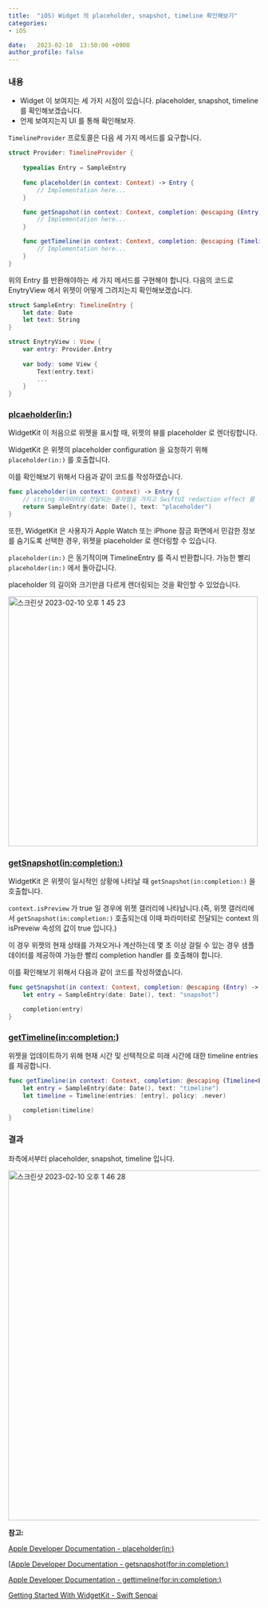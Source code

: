 ```yaml
---
title:  "iOS) Widget 의 placeholder, snapshot, timeline 확인해보기"
categories:
- iOS

date:   2023-02-10  13:50:00 +0900
author_profile: false
---
```

### 내용

- Widget 이 보여지는 세 가지 시점이 있습니다. placeholder, snapshot, timeline 를 확인해보겠습니다.
- 언제 보여지는지 UI 를 통해 확인해보자.

`TimelineProvider` 프로토콜은 다음 세 가지 메서드를 요구합니다.

```swift
struct Provider: TimelineProvider {
    
    typealias Entry = SampleEntry
    
    func placeholder(in context: Context) -> Entry {
        // Implementation here...
    }

    func getSnapshot(in context: Context, completion: @escaping (Entry) -> ()) {
        // Implementation here...
    }

    func getTimeline(in context: Context, completion: @escaping (Timeline<Entry>) -> ()) {
        // Implementation here...
    }
}
```

위의 Entry 를 반환해야하는 세 가지 메서드를 구현해야 합니다. 다음의 코드로 EnytryView 에서 위젯이 어떻게 그려지는지 확인해보겠습니다.

```swift
struct SampleEntry: TimelineEntry {
    let date: Date
    let text: String
}

struct EnytryView : View {
    var entry: Provider.Entry
    
    var body: some View {
        Text(entry.text)
        ...
    }
}
```

### [plcaeholder(in:)](https://developer.apple.com/documentation/widgetkit/intenttimelineprovider/placeholder(in:))

WidgetKit 이 처음으로 위젯을 표시할 때, 위젯의 뷰를 placeholder 로 렌더링합니다.

WidgetKit 은 위젯의 placeholder configuration 을 요청하기 위해 `placeholder(in:)` 를 호출합니다. 

이를 확인해보기 위해서 다음과 같이 코드를 작성하였습니다.

```swift
func placeholder(in context: Context) -> Entry {
    // string 파라미터로 전달되는 문자열을 가지고 SwiftUI redaction effect 를 적용합니다. 실제 값은 중요하지 않습니다.
    return SampleEntry(date: Date(), text: "placeholder")
}
```

또한, WidgetKit 은 사용자가 Apple Watch 또는 iPhone 잠금 화면에서 민감한 정보를 숨기도록 선택한 경우, 위젯을 placeholder 로 렌더링할 수 있습니다.

`placeholder(in:)` 은 동기적이며 TimelineEntry 를 즉시 반환합니다. 가능한 빨리 `placeholder(in:)` 에서 돌아갑니다.

placeholder 의 길이와 크기만큼 다르게 렌더링되는 것을 확인할 수 있었습니다.

<img width="500" alt="스크린샷 2023-02-10 오후 1 45 23" src="https://user-images.githubusercontent.com/69136340/218003218-59a45d31-7fbb-4257-b344-ce8eee1c85fd.png">

### [getSnapshot(in:completion:)](https://developer.apple.com/documentation/widgetkit/timelineprovider/getsnapshot(in:completion:))

WidgetKit 은 위젯이 일시적인 상황에 나타날 때 `getSnapshot(in:completion:)` 을 호출합니다.

`context.isPreview` 가 true 일 경우에 위젯 갤러리에 나타납니다.(즉, 위젯 갤러리에서 `getSnapshot(in:completion:)` 호출되는데 이때 파라미터로 전달되는 context 의 isPreveiw 속성의 값이 true 입니다.)

이 경우 위젯의 현재 상태를 가져오거나 계산하는데 몇 초 이상 걸릴 수 있는 경우 샘플 데이터를 제공하여 가능한 빨리 completion handler 를 호출해야 합니다.

이를 확인해보기 위해서 다음과 같이 코드를 작성하였습니다.

```swift
func getSnapshot(in context: Context, completion: @escaping (Entry) -> ()) {
    let entry = SampleEntry(date: Date(), text: "snapshot")

    completion(entry)
}
```

### [getTimeline(in:completion:)](https://developer.apple.com/documentation/widgetkit/timelineprovider/gettimeline(in:completion:))

위젯을 업데이트하기 위해 현재 시간 및 선택적으로 미래 시간에 대한 timeline entries 를 제공합니다.

```swift
func getTimeline(in context: Context, completion: @escaping (Timeline<Entry>) -> ()) {
    let entry = SampleEntry(date: Date(), text: "timeline")
    let timeline = Timeline(entries: [entry], policy: .never)

    completion(timeline)
}
```

### 결과

좌측에서부터 placeholder, snapshot, timeline 입니다. 

<img width="700" alt="스크린샷 2023-02-10 오후 1 46 28" src="https://user-images.githubusercontent.com/69136340/218003255-43a0456c-016b-4925-bc33-e3edd94b92fe.png">

**참고:**

[Apple Developer Documentation - placeholder(in:)](https://developer.apple.com/documentation/widgetkit/intenttimelineprovider/placeholder(in:))

[[Apple Developer Documentation - getsnapshot(for:in:completion:)](https://developer.apple.com/documentation/widgetkit/intenttimelineprovider/getsnapshot(for:in:completion:))

[Apple Developer Documentation - gettimeline(for:in:completion:)](https://developer.apple.com/documentation/widgetkit/intenttimelineprovider/gettimeline(for:in:completion:))

[Getting Started With WidgetKit - Swift Senpai](https://swiftsenpai.com/development/getting-started-widgetkit/)
